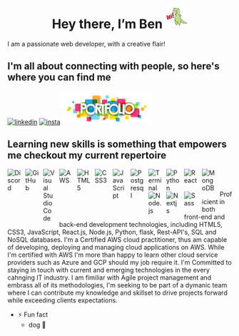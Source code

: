 <h1 align="center">Hey there, I’m Ben <img src="./hello_gif.gif" width=auto, height=50px></h1>

I am a passionate web developer, with a creative flair!

<h2>I'm all about connecting with people, so here's where you can find me</h2>

[<img src="https://www.svgrepo.com/show/382726/linkedin-linked-in.svg" alt="linkedin" width="63px">](https://www.linkedin.com/in/benjamin-davies-77b05729b/) 
[<img src="https://www.svgrepo.com/show/452229/instagram-1.svg" alt="insta" width="70px">](https://www.instagram.com/b3n.davies/)
[<img src="./port.webp" width=200px, height=auto>](http://google.com.au)

<h2>Learning new skills is something that empowers me checkout my current 
repertoire</h2>

<img align="left" alt="Discord" width="30px" src="https://www.svgrepo.com/show/343548/discord-communication-interaction-message-network.svg" style="padding-right:10px;" />
<img align="left" alt="GitHub" width="30px" src="https://www.svgrepo.com/show/475654/github-color.svg" style="padding-right:10px;" />
<img align="left" alt="Visual Studio Code" width="26px" src="https://cdn.jsdelivr.net/gh/devicons/devicon/icons/vscode/vscode-original.svg" style="padding-right:10px;" />
<img align="left" alt="AWS" width="30px" src="https://www.svgrepo.com/show/448266/aws.svg" style="padding-right:10px;"/>
<img align="left" alt="HTML5" width="30px" src="https://cdn.jsdelivr.net/gh/devicons/devicon/icons/html5/html5-original.svg" style="padding-right:10px;" />
<img align="left" alt="CSS3" width="30px" src="https://cdn.jsdelivr.net/gh/devicons/devicon/icons/css3/css3-original.svg" style="padding-right:10px;" />
<img align="left" alt="JavaScript" width="30px" src="https://cdn.jsdelivr.net/gh/devicons/devicon/icons/javascript/javascript-original.svg" style="padding-right:10px;" /> 
<img align="left" alt="Postgresql" width="30px" src="https://www.svgrepo.com/show/354200/postgresql.svg" style="padding-right:10px;" /> 
<img align="left" alt="Terminal" width="30px" src="https://www.svgrepo.com/show/336126/terminal.svg" style="padding-right:10px;" />
<img align="left" alt="Python" width="30px" src="https://www.svgrepo.com/show/452091/python.svg" style="padding-right:10px;" />
<img align="left" alt="React" width="30px" src="https://cdn.jsdelivr.net/gh/devicons/devicon/icons/react/react-original.svg" style="padding-right:10px;" />
<img align="left" alt="MongoDB" width="30px" src="https://cdn.jsdelivr.net/gh/devicons/devicon/icons/mongodb/mongodb-original.svg" style="padding-right:10px;" />
<img align="left" alt="Node.js" width="30px" src="https://cdn.jsdelivr.net/gh/devicons/devicon/icons/nodejs/nodejs-original.svg" style="padding-right:10px;" />
<img align="left" alt="Nextjs" width="30px" src="https://www.svgrepo.com/show/342062/next-js.svg" style="padding-right:10px;" />
<img align="left" alt="Sass" width="30px" src="https://cdn.jsdelivr.net/gh/devicons/devicon/icons/sass/sass-original.svg" style="padding-right:10px;"/><br><br>

<p> 
Proficient in both front-end and back-end development technologies, including HTML5, CSS3, JavaScript, React.js, Node.js, Python, flask, Rest-API's, SQL and NoSQL databases. I'm a Certified AWS cloud practitioner, thus am capable of developing, deploying and managing cloud applications on AWS. While I'm certified with AWS I'm more than happy to learn other cloud service providers such as Azure and GCP should my job require it. I'm Committed to staying in touch with current and emerging technologies in the every cahnging IT industry. I am fimiliar with Agile project management and embrass all of its methodologies, I'm seeking to be part of a dymanic team where I can contribute my knowledge and skillset to drive projects forward while exceeding clients expectations.
</p> 

- ⚡ Fun fact
    - dog 🐶

<!---
BenDavies1218/BenDavies1218 is a ✨ special ✨ repository because its `README.md` (this file) appears on your GitHub profile.
You can click the Preview link to take a look at your changes.
--->
